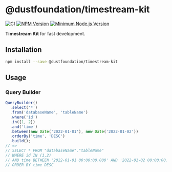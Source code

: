# @dustfoundation/timestream-kit

![CI](https://github.com/DustFoundation/timestream-kit/actions/workflows/ci.yml/badge.svg)
[![NPM Version](https://badgen.net/npm/v/@dustfoundation/timestream-kit)](https://npmjs.com/package/@dustfoundation/timestream-kit)
[![Minimum Node.js Version](https://badgen.net/npm/node/@dustfoundation/timestream-kit)](https://npmjs.com/package/@dustfoundation/timestream-kit)

**Timestream Kit** for fast development.

## Installation

```sh
npm install --save @dustfoundation/timestream-kit
```

## Usage

### Query Builder

```ts
QueryBuilder()
  .select('*')
  .from('databaseName', 'tableName')
  .where('id')
  .in([1, 2])
  .and('time')
  .between(new Date('2022-01-01'), new Date('2022-01-02'))
  .orderBy('time', 'DESC')
  .build();
// =>
// SELECT * FROM "databaseName"."tableName"
// WHERE id IN (1,2)
// AND time BETWEEN '2022-01-01 00:00:00.000' AND '2022-01-02 00:00:00.000'
// ORDER BY time DESC
```
